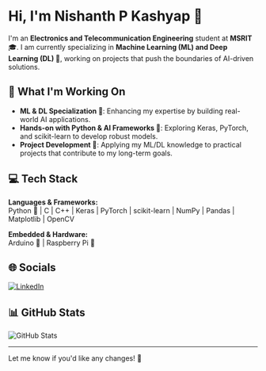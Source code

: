 # Hi, I'm Nishanth P Kashyap 👋  

I'm an **Electronics and Telecommunication Engineering** student at **MSRIT** 🎓. I am currently specializing in **Machine Learning (ML) and Deep Learning (DL) 🧠**, working on projects that push the boundaries of AI-driven solutions.  

## 🚀 What I'm Working On  
- **ML & DL Specialization 🧠**: Enhancing my expertise by building real-world AI applications.  
- **Hands-on with Python & AI Frameworks 🐍**: Exploring Keras, PyTorch, and scikit-learn to develop robust models.  
- **Project Development 🔧**: Applying my ML/DL knowledge to practical projects that contribute to my long-term goals.  

## 💻 Tech Stack  
**Languages & Frameworks:**  
Python 🐍 | C | C++ | Keras | PyTorch | scikit-learn | NumPy | Pandas | Matplotlib | OpenCV  

**Embedded & Hardware:**  
Arduino 🤖 | Raspberry Pi 🍓  

## 🌐 Socials  
[![LinkedIn](https://img.shields.io/badge/LinkedIn-0077B5?style=for-the-badge&logo=linkedin&logoColor=white)](https://www.linkedin.com/in/nishanth-kashyap-06b979259/)  

## 📊 GitHub Stats  
![GitHub Stats](https://github-readme-stats.vercel.app/api?username=nishu-2004&show_icons=true&theme=radical)  

---

Let me know if you'd like any changes! 🚀  
